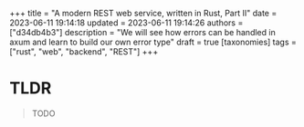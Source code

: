 +++
title = "A modern REST web service, written in Rust, Part II"
date = 2023-06-11 19:14:18
updated = 2023-06-11 19:14:26
authors = ["d34db4b3"]
description =  "We will see how errors can be handled in axum and learn to build our own error type"
draft = true
[taxonomies]
tags = ["rust", "web", "backend", "REST"]
+++

# TLDR

> TODO
